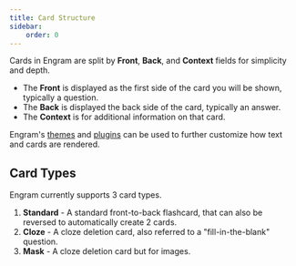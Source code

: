 ```yaml
---
title: Card Structure
sidebar:
    order: 0
---
```


Cards in Engram are split by **Front**, **Back**, and **Context** fields for simplicity and depth.

- The **Front** is displayed as the first side of the card you will be shown, typically a question.
- The **Back** is displayed the back side of the card, typically an answer.
- The **Context** is for additional information on that card.

Engram's [themes](/extending-engram/themes) and [plugins](/extending-engram/community-plugins) can be used to further customize how text and cards are rendered.

Card Types
---
Engram currently supports 3 card types.

1. **Standard** - A standard front-to-back flashcard, that can also be reversed to automatically create 2 cards.
2. **Cloze** - A cloze deletion card, also referred to a "fill-in-the-blank" question.
3. **Mask** - A cloze deletion card but for images.

